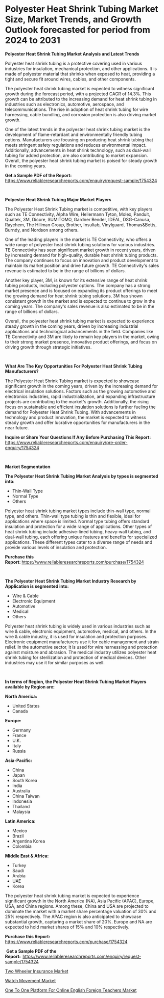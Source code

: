 <p><h1>Polyester Heat Shrink Tubing Market Size, Market Trends, and Growth Outlook forecasted for period from 2024 to 2031</h1></p><p><strong>Polyester Heat Shrink Tubing Market Analysis and Latest Trends</strong></p>
<p><p>Polyester heat shrink tubing is a protective covering used in various industries for insulation, mechanical protection, and other applications. It is made of polyester material that shrinks when exposed to heat, providing a tight and secure fit around wires, cables, and other components.</p><p>The polyester heat shrink tubing market is expected to witness significant growth during the forecast period, with a projected CAGR of 14.3%. This growth can be attributed to the increasing demand for heat shrink tubing in industries such as electronics, automotive, aerospace, and telecommunications. The rise in adoption of heat shrink tubing for wire harnessing, cable bundling, and corrosion protection is also driving market growth.</p><p>One of the latest trends in the polyester heat shrink tubing market is the development of flame-retardant and environmentally friendly tubing options. Manufacturers are focusing on producing heat shrink tubing that meets stringent safety regulations and reduces environmental impact. Additionally, advancements in heat shrink technology, such as dual-wall tubing for added protection, are also contributing to market expansion. Overall, the polyester heat shrink tubing market is poised for steady growth in the coming years.</p></p>
<p><strong>Get a Sample PDF of the Report:&nbsp;</strong> <a href="https://www.reliableresearchreports.com/enquiry/request-sample/1754324">https://www.reliableresearchreports.com/enquiry/request-sample/1754324</a></p>
<p>&nbsp;</p>
<p><strong>Polyester Heat Shrink Tubing Major Market Players</strong></p>
<p><p>The Polyester Heat Shrink Tubing market is competitive, with key players such as TE Connectivity, Alpha Wire, Hellermann Tyton, Molex, Panduit, Qualtek, 3M, Dicore, SUMITOMO, Gardner Bender, IDEAL, DSG-Canusa, Raychem, The Hillman Group, Brother, Insultab, Vinylguard, Thomas&Betts, Burndy, and Nordson among others.</p><p>One of the leading players in the market is TE Connectivity, who offers a wide range of polyester heat shrink tubing solutions for various industries. TE Connectivity has seen significant market growth in recent years, driven by increasing demand for high-quality, durable heat shrink tubing products. The company continues to focus on innovation and product development to maintain its market position and drive future growth. TE Connectivity's sales revenue is estimated to be in the range of billions of dollars.</p><p>Another key player, 3M, is known for its extensive range of heat shrink tubing products, including polyester options. The company has a strong market presence and is focused on expanding its product offerings to meet the growing demand for heat shrink tubing solutions. 3M has shown consistent growth in the market and is expected to continue to grow in the coming years. The company's sales revenue is also estimated to be in the range of billions of dollars.</p><p>Overall, the polyester heat shrink tubing market is expected to experience steady growth in the coming years, driven by increasing industrial applications and technological advancements in the field. Companies like TE Connectivity and 3M are likely to remain key players in the market, owing to their strong market presence, innovative product offerings, and focus on driving growth through strategic initiatives.</p></p>
<p>&nbsp;</p>
<p><strong>What Are The Key Opportunities For Polyester Heat Shrink Tubing Manufacturers?</strong></p>
<p><p>The Polyester Heat Shrink Tubing market is expected to showcase significant growth in the coming years, driven by the increasing demand for electrical insulation solutions. Factors such as the growing automotive and electronics industries, rapid industrialization, and expanding infrastructure projects are contributing to the market's growth. Additionally, the rising focus on sustainable and efficient insulation solutions is further fueling the demand for Polyester Heat Shrink Tubing. With advancements in technology and product innovation, the market is expected to witness steady growth and offer lucrative opportunities for manufacturers in the near future.</p></p>
<p><strong>Inquire or Share Your Questions If Any Before Purchasing This Report:</strong> <a href="https://www.reliableresearchreports.com/enquiry/pre-order-enquiry/1754324">https://www.reliableresearchreports.com/enquiry/pre-order-enquiry/1754324</a></p>
<p>&nbsp;</p>
<p><strong>Market Segmentation</strong></p>
<p><strong>The Polyester Heat Shrink Tubing Market Analysis by types is segmented into:</strong></p>
<p><ul><li>Thin-Wall Type</li><li>Normal Type</li><li>Others</li></ul></p>
<p><p>Polyester heat shrink tubing market types include thin-wall type, normal type, and others. Thin-wall type tubing is thin and flexible, ideal for applications where space is limited. Normal type tubing offers standard insulation and protection for a wide range of applications. Other types of heat shrink tubing include adhesive-lined tubing, heavy-wall tubing, and dual-wall tubing, each offering unique features and benefits for specialized applications. These different types cater to a diverse range of needs and provide various levels of insulation and protection.</p></p>
<p><strong>Purchase this Report:&nbsp;</strong><a href="https://www.reliableresearchreports.com/purchase/1754324">https://www.reliableresearchreports.com/purchase/1754324</a></p>
<p>&nbsp;</p>
<p><strong>The Polyester Heat Shrink Tubing Market Industry Research by Application is segmented into:</strong></p>
<p><ul><li>Wire & Cable</li><li>Electronic Equipment</li><li>Automotive</li><li>Medical</li><li>Others</li></ul></p>
<p><p>Polyester heat shrink tubing is widely used in various industries such as wire & cable, electronic equipment, automotive, medical, and others. In the wire & cable industry, it is used for insulation and protection purposes. Electronic equipment manufacturers use it for cable management and strain relief. In the automotive sector, it is used for wire harnessing and protection against moisture and abrasion. The medical industry utilizes polyester heat shrink tubing for sterilization and protection of medical devices. Other industries may use it for similar purposes as well.</p></p>
<p>&nbsp;</p>
<p><strong>In terms of Region, the Polyester Heat Shrink Tubing Market Players available by Region are:</strong></p>
<p>
    <p> <strong> North America: </strong>
        <ul>
            <li>United States</li>
            <li>Canada</li>
        </ul>
        </p> 
    <p> <strong> Europe: </strong>
        <ul>
            <li>Germany</li>
            <li>France</li>
            <li>U.K.</li>
            <li>Italy</li>
            <li>Russia</li>
        </ul>
        </p> 
    <p> <strong> Asia-Pacific: </strong>
        <ul>
            <li>China</li>
            <li>Japan</li>
            <li>South Korea</li>
            <li>India</li>
            <li>Australia</li>
            <li>China Taiwan</li>
            <li>Indonesia</li>
            <li>Thailand</li>
            <li>Malaysia</li>
        </ul>
        </p> 
    <p> <strong> Latin America: </strong>
        <ul>
            <li>Mexico</li>
            <li>Brazil</li>
            <li>Argentina Korea</li>
            <li>Colombia</li>
        </ul>
        </p> 
    <p> <strong> Middle East & Africa: </strong>
        <ul>
            <li>Turkey</li>
            <li>Saudi</li>
            <li>Arabia</li>
            <li>UAE</li>
            <li>Korea</li>
        </ul>
    </p>
    </p>
<p><p>The polyester heat shrink tubing market is expected to experience significant growth in the North America (NA), Asia Pacific (APAC), Europe, USA, and China regions. Among these, China and USA are projected to dominate the market with a market share percentage valuation of 30% and 25% respectively. The APAC region is also anticipated to showcase substantial growth, capturing a market share of 20%. Europe and NA are expected to hold market shares of 15% and 10% respectively.</p></p>
<p><strong>Purchase this Report: </strong><a href="https://www.reliableresearchreports.com/purchase/1754324">https://www.reliableresearchreports.com/purchase/1754324</a></p>
<p>&nbsp;<strong>Get a Sample PDF of the Report:&nbsp;&nbsp;</strong><a href="https://www.reliableresearchreports.com/enquiry/request-sample/1754324">https://www.reliableresearchreports.com/enquiry/request-sample/1754324</a></p>
<p><strong></strong></p>
<p><p><a href="https://view.publitas.com/reportprime-1/two-wheeler-insurance-market-size-market-trends-and-growth-outlook-forecasted-for-period-from-2023-to-2030/">Two Wheeler Insurance Market</a></p><p><a href="https://view.publitas.com/reportprime-1/watch-movement-market-dynamics-2023-2030-also-about-its-market-trends-projections-and-opportunities/">Watch Movement Market</a></p><p><a href="https://view.publitas.com/reportprime-1/one-to-one-platform-for-online-english-foreign-teachers-market-share-market-new-trends-analysis-report-by-type-by-application-by-end-use-by-region-and-segment-forecasts-2023-2030/">One To One Platform For Online English Foreign Teachers Market</a></p></p>